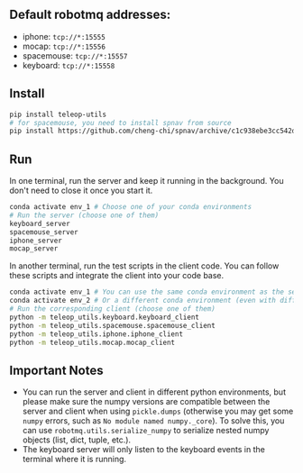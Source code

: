 <!--
 Copyright (c) 2025 yihuai
 
 This software is released under the MIT License.
 https://opensource.org/licenses/MIT
-->

## Default robotmq addresses:

- iphone: `tcp://*:15555`
- mocap: `tcp://*:15556`
- spacemouse: `tcp://*:15557`
- keyboard: `tcp://*:15558`

## Install


```bash
pip install teleop-utils
# for spacemouse, you need to install spnav from source
pip install https://github.com/cheng-chi/spnav/archive/c1c938ebe3cc542db4685e0d13850ff1abfdb943.tar.gz
```

## Run

In one terminal, run the server and keep it running in the background. You don't need to close it once you start it.
```bash
conda activate env_1 # Choose one of your conda environments
# Run the server (choose one of them)
keyboard_server
spacemouse_server
iphone_server
mocap_server
```

In another terminal, run the test scripts in the client code. You can follow these scripts and integrate the client into your code base.

```bash
conda activate env_1 # You can use the same conda environment as the server
conda activate env_2 # Or a different conda environment (even with different python versions than the server)
# Run the corresponding client (choose one of them)
python -m teleop_utils.keyboard.keyboard_client
python -m teleop_utils.spacemouse.spacemouse_client
python -m teleop_utils.iphone.iphone_client
python -m teleop_utils.mocap.mocap_client
```

## Important Notes

- You can run the server and client in different python environments, but please make sure the numpy versions are compatible between the server and client when using `pickle.dumps` (otherwise you may get some `numpy` errors, such as `No module named numpy._core`). To solve this, you can use `robotmq.utils.serialize_numpy` to serialize nested numpy objects (list, dict, tuple, etc.).
- The keyboard server will only listen to the keyboard events in the terminal where it is running.
